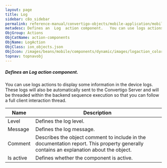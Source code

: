 ```yaml
---
layout: page
title: Log
sidebar: c8o_sidebar
permalink: reference-manual/convertigo-objects/mobile-application/mobile-components/action-components/log/
metadesc: Defines an  Log  action component.   You can use logs actions to display some information in the device logs. These logs will also be automatically se
ObjGroup: Actions
ObjCatName: action-components
ObjName: LogAction
ObjClass: ion_objects.json
ObjIcon: /images/beans/mobile/components/dynamic/images/logaction_color_32x32.png
topnav: topnavobj
---
```

##### Defines an <i>Log</i> action component. <br/>

 You can use logs actions to display some information in the device logs. These logs will also be automatically sent to the Convertigo Server and will be threaded within the backend sequence execution so that you can follow a full client interaction thread.

Name | Description 
--- | ---
Level | Defines the log level.
Message | Defines the log message.
Comment | Describes the object comment to include in the documentation report.  This property generally contains an explanation about the object. 
Is active | Defines whether the component is active. 

